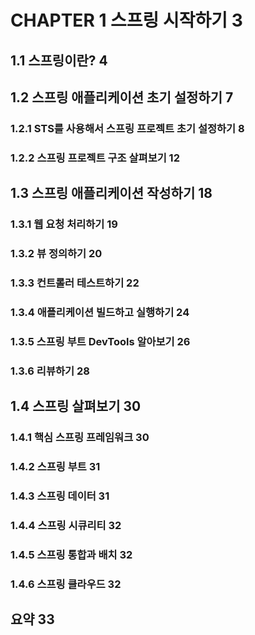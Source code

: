 # CHAPTER 1 스프링 시작하기 3

## 1.1 스프링이란? 4

## 1.2 스프링 애플리케이션 초기 설정하기 7

### 1.2.1 STS를 사용해서 스프링 프로젝트 초기 설정하기 8

### 1.2.2 스프링 프로젝트 구조 살펴보기 12

## 1.3 스프링 애플리케이션 작성하기 18

### 1.3.1 웹 요청 처리하기 19

### 1.3.2 뷰 정의하기 20

### 1.3.3 컨트롤러 테스트하기 22

### 1.3.4 애플리케이션 빌드하고 실행하기 24

### 1.3.5 스프링 부트 DevTools 알아보기 26

### 1.3.6 리뷰하기 28

## 1.4 스프링 살펴보기 30

### 1.4.1 핵심 스프링 프레임워크 30

### 1.4.2 스프링 부트 31

### 1.4.3 스프링 데이터 31

### 1.4.4 스프링 시큐리티 32

### 1.4.5 스프링 통합과 배치 32

### 1.4.6 스프링 클라우드 32

## 요약 33
